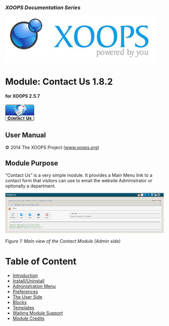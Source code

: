 ### _XOOPS Documentation Series_
![logoXoops.jpg](assets/logoXoops.jpg)

# Module: Contact Us  1.8.2
#### for XOOPS 2.5.7
  
      
![logoModule.png](assets/logoModule.png)
            
                
                
    
## User Manual
  
  
  
  
  
© 2014 The XOOPS Project (www.xoops.org)    
  

## Module Purpose 

 
“Contact Us” is a very simple module. It provides a Main Menu link to a contact form that visitors can use to email the website Administrator or optionally a department.

 
![image004.png](assets/image004.jpg)

*Figure 1: Main view of the Contact Module (Admin side)*

# Table of Content

* [Introduction](README.md)
* [Install/Uninstall](en/1install.md)
* [Administration Menu](en/2administration.md)
* [Preferences](en/3preferences.md)
* [The User Side](en/5userside.md)
* [Blocks](en/6blocks.md)
* [Templates](en/7templates.md)
* [Waiting Module Support](en/8waiting.md)
* [Module Credits](en/9credits.md)
